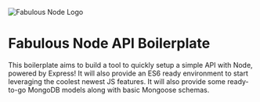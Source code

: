 ![Fabulous Node Logo](https://s3-us-west-1.amazonaws.com/foodperk-losangeles/fabulous_node.png)

# Fabulous Node API Boilerplate

This boilerplate aims to build a tool to quickly setup a simple API with Node, powered by Express! It will also provide an ES6 ready environment to start leveraging the coolest newest JS features. It will also provide some ready-to-go MongoDB models along with basic Mongoose schemas.
